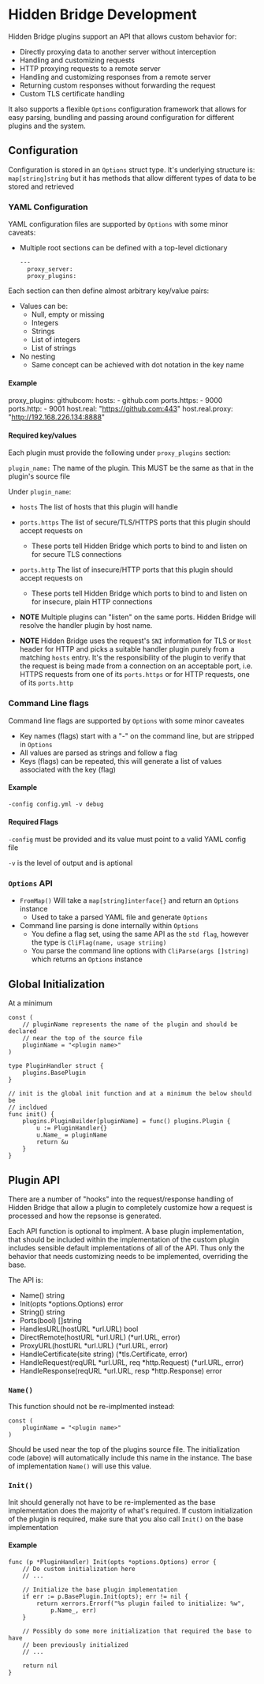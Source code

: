 # Hidden Bridge Development
Hidden Bridge plugins support an API that allows custom behavior for:
* Directly proxying data to another server without interception
* Handling and customizing requests
* HTTP proxying requests to a remote server 
* Handling and customizing responses from a remote server
* Returning custom responses without forwarding the request
* Custom TLS certificate handling  

It also supports a flexible ```Options``` configuration framework that allows for easy parsing, bundling and passing around configuration for different plugins and the system.

## Configuration
Configuration is stored in an ```Options``` struct type. It's underlying structure is: ```map[string]string``` but it has methods that allow different types of data to be stored and retrieved

### YAML Configuration
YAML configuration files are supported by ```Options``` with some minor caveats:
* Multiple root sections can be defined with a top-level dictionary
  ```
  ---
    proxy_server:
    proxy_plugins:
  ```

Each section can then define almost arbitrary key/value pairs:
* Values can be:
    * Null, empty or missing
    * Integers
    * Strings
    * List of integers
    * List of strings
* No nesting
    * Same concept can be achieved with dot notation in the key name

#### Example
proxy_plugins:
  githubcom:
    hosts:
      - github.com
    ports.https:
      - 9000
    ports.http:
      - 9001
    host.real: "https://github.com:443"
    host.real.proxy: "http://192.168.226.134:8888"

#### Required key/values
Each plugin must provide the following under ```proxy_plugins``` section:

```plugin_name:``` The name of the plugin. This MUST be the same as that in the plugin's source file

Under ```plugin_name```:
* ```hosts``` The list of hosts that this plugin will handle
* ```ports.https``` The list of secure/TLS/HTTPS ports that this plugin should accept requests on
    * These ports tell Hidden Bridge which ports to bind to and listen on for secure TLS connections
* ```ports.http``` The list of insecure/HTTP ports that this plugin should accept requests on
    * These ports tell Hidden Bridge which ports to bind to and listen on for insecure, plain HTTP connections

* **NOTE** Multiple plugins can "listen" on the same ports. Hidden Bridge will resolve the handler plugin by host name.

* **NOTE** Hidden Bridge uses the request's ```SNI``` information for TLS or ```Host``` header for HTTP and picks a suitable handler plugin purely from a matching ```hosts``` entry. It's the responsibility of the plugin to verify that the request is being made from a connection on an acceptable port, i.e. HTTPS requests from one of its ```ports.https``` or for HTTP requests, one of its  ```ports.http```

### Command Line flags
Command line flags are supported by ```Options``` with some minor caveates
* Key names (flags) start with a "-" on the command line, but are stripped in ```Options```
* All values are parsed as strings and follow a flag 
* Keys (flags) can be repeated, this will generate a list of values associated with the key (flag)

#### Example
```
-config config.yml -v debug
```

#### Required Flags
```-config``` must be provided and its value must point to a valid YAML config file

```-v``` is the level of output and is aptional


### ```Options``` API
* ```FromMap()``` Will take a ```map[string]interface{}``` and return an ```Options``` instance
  * Used to take a parsed YAML file and generate ```Options```
* Command line parsing is done internally within ```Options```
    * You define a flag set, using the same API as the ```std flag```, however the type is ```CliFlag(name, usage striing)```
    * You parse the command line options with ```CliParse(args []string)``` which returns an ```Options``` instance


## Global Initialization
At a minimum 
```
const (
	// pluginName represents the name of the plugin and should be declared
    // near the top of the source file
    pluginName = "<plugin name>"
)

type PluginHandler struct {
	plugins.BasePlugin
}

// init is the global init function and at a minimum the below should be 
// incldued
func init() {
	plugins.PluginBuilder[pluginName] = func() plugins.Plugin {
		u := PluginHandler{}
		u.Name_ = pluginName
		return &u
	}
}
```

## Plugin API
There are a number of "hooks" into the request/response handling of Hidden Bridge that allow a plugin to completely customize how a request is processed and how the repsonse is generated.

Each API function is optional to implment. A base plugin implementation, that should be included within the implementation of the custom plugin includes sensible default implementations of all of the API. Thus only the behavior that needs customizing needs to be implemented, overriding the base.

The API is:
* Name() string
* Init(opts *options.Options) error
* String() string
* Ports(bool) []string
* HandlesURL(hostURL *url.URL) bool
* DirectRemote(hostURL *url.URL) (*url.URL, error)
* ProxyURL(hostURL *url.URL) (*url.URL, error)
* HandleCertificate(site string) (*tls.Certificate, error)
* HandleRequest(reqURL *url.URL, req *http.Request) (*url.URL, error)
* HandleResponse(reqURL *url.URL, resp *http.Response) error

### ```Name()```
This function should not be re-implmented instead:
```
const (
	pluginName = "<plugin name>"
)
```
Should be used near the top of the plugins source file. The initialization code (above) will automatically include this name in the instance. The base of implementation ```Name()``` will use this value.

### ```Init()```
Init should generally not have to be re-implemented as the base implementation does the majority of what's required. If custom initialization of the plugin is required, make sure that you also call ```Init()``` on the base implementation

#### Example
```
func (p *PluginHandler) Init(opts *options.Options) error {
    // Do custom initialization here
    // ...

    // Initialize the base plugin implementation
	if err := p.BasePlugin.Init(opts); err != nil {
		return xerrors.Errorf("%s plugin failed to initialize: %w", 
            p.Name_, err)
	}

    // Possibly do some more initialization that required the base to have
    // been previously initialized
    // ...

	return nil
}
```


